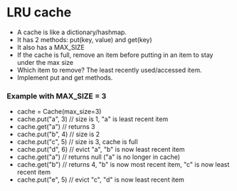 # LRU cache
- A cache is like a dictionary/hashmap.
- It has 2 methods: put(key, value) and get(key)
- It also has a MAX_SIZE
- If the cache is full, remove an item before putting in an item to stay under the max size
- Which item to remove? The least recently used/accessed item.
- Implement put and get methods.

### Example with MAX_SIZE = 3
- cache = Cache(max_size=3)
- cache.put("a", 3)    // size is 1, "a" is least recent item
- cache.get("a")       // returns 3
- cache.put("b", 4)    // size is 2
- cache.put("c", 5)    // size is 3, cache is full
- cache.put("d", 6)    // evict "a", "b" is now least recent item
- cache.get("a")       // returns null ("a" is no longer in cache)
- cache.get("b")       // returns 4, "b" is now most recent item, "c" is now least recent item
- cache.put("e", 5)    // evict "c", "d" is now least recent item
